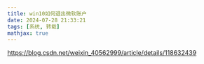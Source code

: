 ```yaml
---
title: win10如何退出微软账户
date: 2024-07-28 21:33:21
tags: [系统, 转载]
mathjax: true
---
```


https://blog.csdn.net/weixin_40562999/article/details/118632439